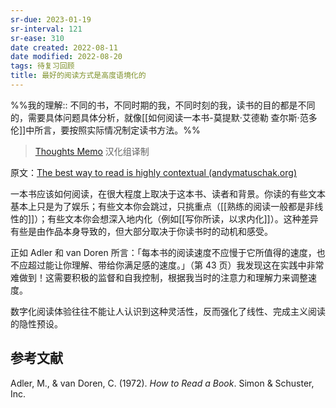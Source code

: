 ```yaml
---
sr-due: 2023-01-19
sr-interval: 121
sr-ease: 310
date created: 2022-08-11
date modified: 2022-08-20
tags: 待复习回顾
title: 最好的阅读方式是高度语境化的
---
```


%%我的理解:: 不同的书，不同时期的我，不同时刻的我，读书的目的都是不同的，需要具体问题具体分析，就像[[如何阅读一本书-莫提默·艾德勒 查尔斯·范多伦]]中所言，要按照实际情况制定读书方法。%%

> [Thoughts Memo](https://paratranz.cn/projects/3131) 汉化组译制

原文：[The best way to read is highly contextual (andymatuschak.org)](https://notes.andymatuschak.org/z6e3AFda6oSsusEmf8vWevMaNLggQ9bCEgFkf)

一本书应该如何阅读，在很大程度上取决于这本书、读者和背景。你读的有些文本基本上只是为了娱乐；有些文本你会跳过，只挑重点（[[熟练的阅读一般都是非线性的]]）；有些文本你会想深入地内化（例如[[写你所读，以求内化]]）。这种差异有些是由作品本身导致的，但大部分取决于你读书时的动机和感受。

正如 Adler 和 van Doren 所言：「每本书的阅读速度不应慢于它所值得的速度，也不应超过能让你理解、带给你满足感的速度。」（第 43 页）我发现这在实践中非常难做到！这需要积极的监督和自我控制，根据我当时的注意力和理解力来调整速度。

数字化阅读体验往往不能让人认识到这种灵活性，反而强化了线性、完成主义阅读的隐性预设。

## 参考文献

Adler, M., & van Doren, C. (1972). _How to Read a Book_. Simon & Schuster, Inc.

